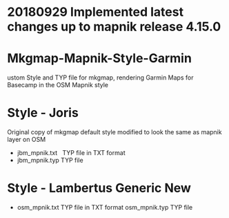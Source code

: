 # 20180929 Implemented latest changes up to mapnik release 4.15.0

# Mkgmap-Mapnik-Style-Garmin
ustom Style and TYP file for mkgmap, rendering Garmin Maps for Basecamp in the OSM Mapnik style
 
# Style - Joris
Original copy of mkgmap default style modified to look the same as mapnik layer on OSM

- jbm_mpnik.txt   TYP file in TXT format
- jbm_mpnik.typ   TYP file

# Style - Lambertus Generic New
- osm_mpnik.txt   TYP file in TXT format
 osm_mpnik.typ   TYP file

